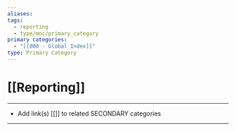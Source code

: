```yaml
---
aliases:
tags:
  - reporting
  - type/moc/primary_category
primary categories:
  - "[[000 - Global Index]]"
type: Primary Category
---
```

# [[Reporting]]

***

* Add link(s) [[]] to related SECONDARY categories

***

